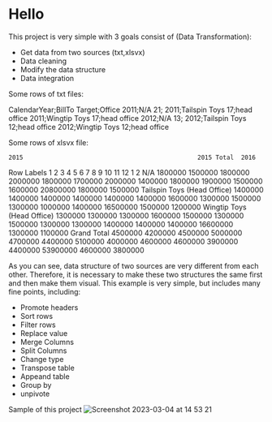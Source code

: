 # **Hello**

This project is very simple with 3 goals consist of (Data Transformation):
- Get data from two sources (txt,xlsvx)
- Data cleaning
- Modify the data structure
- Data integration

Some rows of txt files:

CalendarYear;BillTo Target;Office
2011;N/A 21;
2011;Tailspin Toys 17;head office
2011;Wingtip Toys 17;head office
2012;N/A 13;
2012;Tailspin Toys 12;head office
2012;Wingtip Toys 12;head office

Some rows of xlsvx file:

	2015												2015 Total	2016	
Row Labels	1	2	3	4	5	6	7	8	9	10	11	12		1	2
N/A	1800000	1500000	1800000	2000000	1800000	1700000	2000000	1400000	1800000	1900000	1500000	1600000	20800000	1800000	1500000
Tailspin Toys (Head Office)	1400000	1400000	1400000	1400000	1400000	1400000	1600000	1300000	1500000	1300000	1000000	1400000	16500000	1500000	1200000
Wingtip Toys (Head Office)	1300000	1300000	1300000	1600000	1500000	1300000	1500000	1300000	1300000	1400000	1400000	1400000	16600000	1300000	1100000
Grand Total	4500000	4200000	4500000	5000000	4700000	4400000	5100000	4000000	4600000	4600000	3900000	4400000	53900000	4600000	3800000

As you can see, data structure of two sources are very different from each other. Therefore, it is necessary to make these two structures the same first and then make them visual. This example is very simple, but includes many fine points, including:
- Promote headers
- Sort rows
- Filter rows
- Replace value
- Merge Columns
- Split Columns
- Change type
- Transpose table
- Appeand table
- Group by
- unpivote


Sample of this project
![Screenshot 2023-03-04 at 14 53 21](https://user-images.githubusercontent.com/65550422/222906325-c0f7f91d-0d39-40d1-8606-6e1bbb83ef1a.png)
